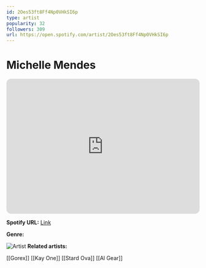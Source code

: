 ```yaml
---
id: 2Oes53ft8Ff4Np0VHkSI6p
type: artist
popularity: 32
followers: 309
url: https://open.spotify.com/artist/2Oes53ft8Ff4Np0VHkSI6p
---
```

# Michelle Mendes

<iframe style="border-radius:12px" src="https://open.spotify.com/embed/artist/2Oes53ft8Ff4Np0VHkSI6p" width="100%" height="352" frameBorder="0" allowfullscreen="" allow="autoplay; clipboard-write; encrypted-media; fullscreen; picture-in-picture" loading="lazy"></iframe>

**Spotify URL:** [Link](https://open.spotify.com/artist/2Oes53ft8Ff4Np0VHkSI6p)

**Genre:** 

![Artist](https://i.scdn.co/image/ab67616d0000b27350203bc747cf5bb72b2ed02b)
**Related artists:**

[[Gorex]]
[[Kay One]]
[[Stard Ova]]
[[Al Gear]]
